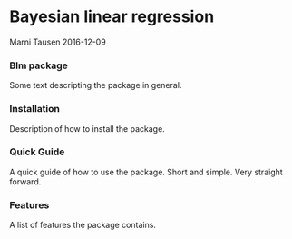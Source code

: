 Bayesian linear regression
================
Marni Tausen
2016-12-09

### Blm package

Some text descripting the package in general.

### Installation

Description of how to install the package.

### Quick Guide

A quick guide of how to use the package. Short and simple. Very straight forward.

### Features

A list of features the package contains.
